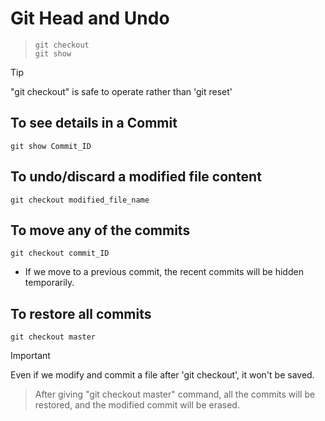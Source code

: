 # Git Head and Undo

> `git checkout`  
> `git show`

> [!Tip]
> "git checkout" is safe to operate rather than 'git reset'

## To see details in a Commit
`git show Commit_ID`

## To undo/discard a modified file content
`git checkout modified_file_name`

## To move any of the commits
`git checkout commit_ID`

- If we move to a previous commit, the recent commits will be hidden temporarily.

## To restore all commits
`git checkout master`

> [!Important]  
> Even if we modify and commit a file after 'git checkout', it won't be saved.

> After giving "git checkout master" command, all the commits will be restored, and the modified commit will be erased.


